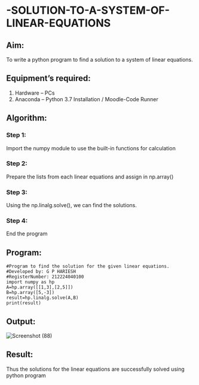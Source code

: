 # -SOLUTION-TO-A-SYSTEM-OF-LINEAR-EQUATIONS
## Aim:
To write a python program to find a solution to a system of linear equations.
## Equipment’s required:
1. 	Hardware – PCs
2. 	Anaconda – Python 3.7 Installation / Moodle-Code Runner
## Algorithm:
### Step 1: 
Import the numpy module to use the built-in functions for calculation
### Step 2: 
Prepare the lists from each linear equations and assign in np.array()
### Step 3: 
Using the np.linalg.solve(), we can find the solutions.
### Step 4: 
End the program
## Program:
```
#Program to find the solution for the given linear equations.
#Developed by: G P HARIESH 
#RegisterNumber: 212224040100
import numpy as hp
A=hp.array([[1,3],[2,5]])
B=hp.array([5,-3])
result=hp.linalg.solve(A,B)
print(result)
```

## Output:
![Screenshot (88)](https://github.com/user-attachments/assets/a3d1dce6-672b-43ad-bec8-72599acaa0a7)

## Result: 
Thus the solutions for the linear equations are successfully solved using python program

